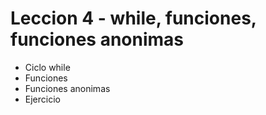 # Leccion 4 - while, funciones, funciones anonimas
- Ciclo while
- Funciones
- Funciones anonimas
- Ejercicio